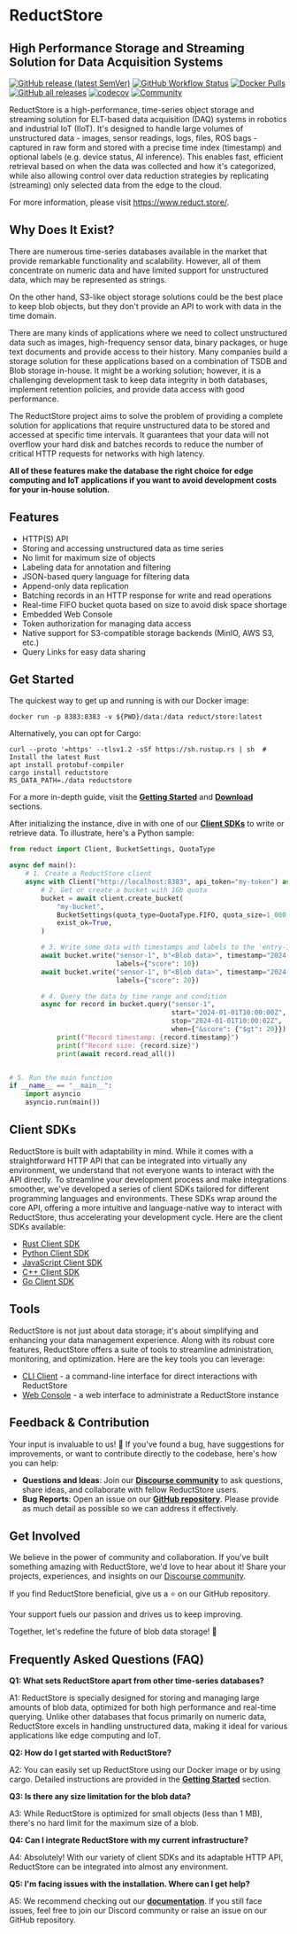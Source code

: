 # ReductStore

## High Performance Storage and Streaming Solution for Data Acquisition Systems

[![GitHub release (latest SemVer)](https://img.shields.io/github/v/release/reductstore/reductstore)](https://github.com/reductstore/reductstore/releases/latest)
[![GitHub Workflow Status](https://img.shields.io/github/actions/workflow/status/reductstore/reductstore/ci.yml?branch=main)](https://github.com/reductstore/reductstore/actions)
[![Docker Pulls](https://img.shields.io/docker/pulls/reduct/store)](https://hub.docker.com/r/reduct/store)
[![GitHub all releases](https://img.shields.io/github/downloads/reductstore/reductstore/total)](https://github.com/reductstore/reductstore/releases/latest)
[![codecov](https://codecov.io/gh/reductstore/reductstore/branch/main/graph/badge.svg?token=8FCWEX9VSQ)](https://codecov.io/gh/reductstore/reductstore)
[![Community](https://img.shields.io/discourse/status?server=https%3A%2F%2Fcommunity.reduct.store
)](https://community.reduct.store/signup)

ReductStore is a high-performance, time-series object storage and streaming solution for ELT-based data acquisition (DAQ) systems in robotics and industrial IoT (IIoT). It's designed to handle large volumes of unstructured data - images, sensor readings, logs, files, ROS bags - captured in raw form and stored with a precise time index (timestamp) and optional labels (e.g. device status, AI inference). This enables fast, efficient retrieval based on when the data was collected and how it's categorized, while also allowing control over data reduction strategies by replicating (streaming) only selected data from the edge to the cloud.

For more information, please visit https://www.reduct.store/.

## Why Does It Exist?

There are numerous time-series databases available in the market that provide remarkable functionality and scalability. However, all of them concentrate on numeric data and have limited support for unstructured data, which may be represented as strings.

On the other hand, S3-like object storage solutions could be the best place to keep blob objects, but they don't provide an API to work with data in the time domain.

There are many kinds of applications where we need to collect unstructured data such as images, high-frequency sensor data, binary packages, or huge text documents and provide access to their history.
Many companies build a storage solution for these applications based on a combination of TSDB and Blob storage in-house. It might be a working solution; however, it is a challenging development task to keep data integrity in both databases, implement retention policies, and provide data access with good performance.

The ReductStore project aims to solve the problem of providing a complete solution for applications that require unstructured data to be stored and accessed at specific time intervals.
It guarantees that your data will not overflow your hard disk and batches records to reduce the number of critical HTTP requests for networks with high latency.

**All of these features make the database the right choice for edge computing and IoT applications if you want to avoid development costs for your in-house solution.**

## Features

- HTTP(S) API
- Storing and accessing unstructured data as time series
- No limit for maximum size of objects
- Labeling data for annotation and filtering
- JSON-based query language for filtering data
- Append-only data replication
- Batching records in an HTTP response for write and read operations
- Real-time FIFO bucket quota based on size to avoid disk space shortage
- Embedded Web Console
- Token authorization for managing data access
- Native support for S3-compatible storage backends (MinIO, AWS S3, etc.)
- Query Links for easy data sharing

## Get Started

The quickest way to get up and running is with our Docker image:

```
docker run -p 8383:8383 -v ${PWD}/data:/data reduct/store:latest
```

Alternatively, you can opt for Cargo:

```
curl --proto '=https' --tlsv1.2 -sSf https://sh.rustup.rs | sh  # Install the latest Rust
apt install protobuf-compiler
cargo install reductstore
RS_DATA_PATH=./data reductstore
```

For a more in-depth guide, visit the **[Getting Started](https://reduct.store/docs/)** and **[Download](https://www.reduct.store/download)** sections.

After initializing the instance, dive in with one of our **[Client SDKs](#client-sdks)** to write or retrieve data. To illustrate, here's a Python sample:

```python
from reduct import Client, BucketSettings, QuotaType

async def main():
    # 1. Create a ReductStore client
    async with Client("http://localhost:8383", api_token="my-token") as client:
        # 2. Get or create a bucket with 1Gb quota
        bucket = await client.create_bucket(
            "my-bucket",
            BucketSettings(quota_type=QuotaType.FIFO, quota_size=1_000_000_000),
            exist_ok=True,
        )

        # 3. Write some data with timestamps and labels to the 'entry-1' entry
        await bucket.write("sensor-1", b"<Blob data>", timestamp="2024-01-01T10:00:00Z",
                           labels={"score": 10})
        await bucket.write("sensor-1", b"<Blob data>", timestamp="2024-01-01T10:00:01Z",
                           labels={"score": 20})

        # 4. Query the data by time range and condition
        async for record in bucket.query("sensor-1",
                                         start="2024-01-01T10:00:00Z",
                                         stop="2024-01-01T10:00:02Z",
                                         when={"&score": {"$gt": 20}}):
            print(f"Record timestamp: {record.timestamp}")
            print(f"Record size: {record.size}")
            print(await record.read_all())


# 5. Run the main function
if __name__ == "__main__":
    import asyncio
    asyncio.run(main())
```

## Client SDKs

ReductStore is built with adaptability in mind. While it comes with a straightforward HTTP API that can be integrated into virtually any environment, we understand that not everyone wants to interact with the API directly.
To streamline your development process and make integrations smoother, we've developed a series of client SDKs tailored for different programming languages and environments. These SDKs wrap around the core API, offering a more intuitive and language-native way to interact with ReductStore, thus accelerating your development cycle.
Here are the client SDKs available:

- [Rust Client SDK](https://github.com/reductstore/reduct-rs)
- [Python Client SDK](https://github.com/reductstore/reduct-py)
- [JavaScript Client SDK](https://github.com/reductstore/reduct-js)
- [C++ Client SDK](https://github.com/reductstore/reduct-cpp)
- [Go Client SDK](https://github.com/reductstore/reduct-go)

## Tools

ReductStore is not just about data storage; it's about simplifying and enhancing your data management experience. Along with its robust core features, ReductStore offers a suite of tools to streamline administration, monitoring, and optimization. Here are the key tools you can leverage:

- [CLI Client](https://github.com/reductstore/reduct-cli) - a command-line interface for direct interactions with ReductStore
- [Web Console](https://github.com/reductstore/web-console) - a web interface to administrate a ReductStore instance

## **Feedback & Contribution**

Your input is invaluable to us! 🌟 If you've found a bug, have suggestions for improvements, or want to contribute directly to the codebase, here's how you can help:

- **Questions and Ideas**: Join our [**Discourse community**](https://community.reduct.store) to ask questions, share ideas, and collaborate with fellow ReductStore users.
- **Bug Reports**: Open an issue on our **[GitHub repository](https://github.com/reductstore/reductstore/issues)**. Please provide as much detail as possible so we can address it effectively.

## **Get Involved**

We believe in the power of community and collaboration. If you've built something amazing with ReductStore, we'd love to hear about it! Share your projects, experiences, and insights on our [Discourse community](https://community.reduct.store).

If you find ReductStore beneficial, give us a ⭐ on our GitHub repository.

Your support fuels our passion and drives us to keep improving.

Together, let's redefine the future of blob data storage! 🚀

## **Frequently Asked Questions (FAQ)**

**Q1: What sets ReductStore apart from other time-series databases?**

A1: ReductStore is specially designed for storing and managing large amounts of blob data, optimized for both high performance and real-time querying. Unlike other databases that focus primarily on numeric data, ReductStore excels in handling unstructured data, making it ideal for various applications like edge computing and IoT.

**Q2: How do I get started with ReductStore?**

A2: You can easily set up ReductStore using our Docker image or by using cargo. Detailed instructions are provided in the **[Getting Started](https://reduct.store/docs/)** section.

**Q3: Is there any size limitation for the blob data?**

A3: While ReductStore is optimized for small objects (less than 1 MB), there's no hard limit for the maximum size of a blob.

**Q4: Can I integrate ReductStore with my current infrastructure?**

A4: Absolutely! With our variety of client SDKs and its adaptable HTTP API, ReductStore can be integrated into almost any environment.

**Q5: I'm facing issues with the installation. Where can I get help?**

A5: We recommend checking out our **[documentation](https://reduct.store/docs/)**. If you still face issues, feel free to join our Discord community or raise an issue on our GitHub repository.
